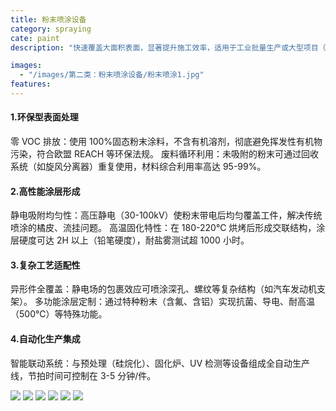 ```yaml
---
title: 粉末喷涂设备
category: spraying
cate: paint
description: "快速覆盖大面积表面，显著提升施工效率，适用于工业批量生产或大型项目（如汽车、家具制造）。"

images:
  - "/images/第二类：粉末喷涂设备/粉末喷涂1.jpg"
features:
---
```


#### 1.环保型表面处理

零 VOC 排放：使用 100%固态粉末涂料，不含有机溶剂，彻底避免挥发性有机物污染，符合欧盟 REACH 等环保法规。
废料循环利用：未吸附的粉末可通过回收系统（如旋风分离器）重复使用，材料综合利用率高达 95-99%。

#### 2.高性能涂层形成

静电吸附均匀性：高压静电（30-100kV）使粉末带电后均匀覆盖工件，解决传统喷涂的橘皮、流挂问题。
高温固化特性：在 180-220℃ 烘烤后形成交联结构，涂层硬度可达 2H 以上（铅笔硬度），耐盐雾测试超 1000 小时。

#### 3.复杂工艺适配性

异形件全覆盖：静电场的包裹效应可喷涂深孔、螺纹等复杂结构（如汽车发动机支架）。
多功能涂层定制：通过特种粉末（含氟、含铝）实现抗菌、导电、耐高温（500℃）等特殊功能。

#### 4.自动化生产集成

智能联动系统：与预处理（硅烷化）、固化炉、UV 检测等设备组成全自动生产线，节拍时间可控制在 3-5 分钟/件。

![](/images/第二类：粉末喷涂设备/粉末喷涂1.jpg)
![](/images/第二类：粉末喷涂设备/粉末喷涂2.jpg)
![](/images/第二类：粉末喷涂设备/粉末喷涂3.jpg)
![](/images/第二类：粉末喷涂设备/粉末喷涂4.jpg)
![](/images/第二类：粉末喷涂设备/粉末喷涂5.jpg)
![](/images/第二类：粉末喷涂设备/粉末喷涂6.jpg)
